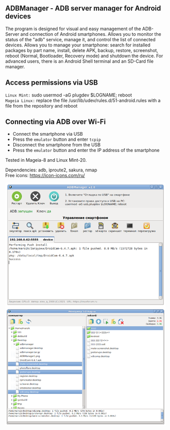 ADBManager - ADB server manager for Android devices
---
The program is designed for visual and easy management of the ADB-Server and connection of Android smartphones. Allows you to monitor the status of the "adb" service, manage it, and control the list of connected devices. Allows you to manage your smartphone: search for installed packages by part name, install, delete APK, backup, restore, screenshot, reboot (Normal, Bootloader, Recovery mode) and shutdown the device. For advanced users, there is an Android Shell terminal and an SD-Card file manager.  

Access permissions via USB
---
`Linux Mint:` sudo usermod -aG plugdev $LOGNAME; reboot  
`Mageia Linux:` replace the file /usr/lib/udev/rules.d/51-android.rules with a file from the repository and reboot

Connecting via ADB over Wi-Fi
---
+ Connect the smartphone via USB  
+ Press the `emulator` button and enter `tcpip`  
+ Disconnect the smartphone from the USB  
+ Press the `emulator` button and enter the IP address of the smartphone

Tested in Mageia-8 and Linux Mint-20.  

Dependencies: adb, iproute2, sakura, nmap  
Free icons: https://icon-icons.com/ru/

![](https://github.com/AKotov-dev/adbmanager/blob/main/ScreenShot/ADBManager1.png)  
![](https://github.com/AKotov-dev/adbmanager/blob/main/ScreenShot/ADBManager2.png)
